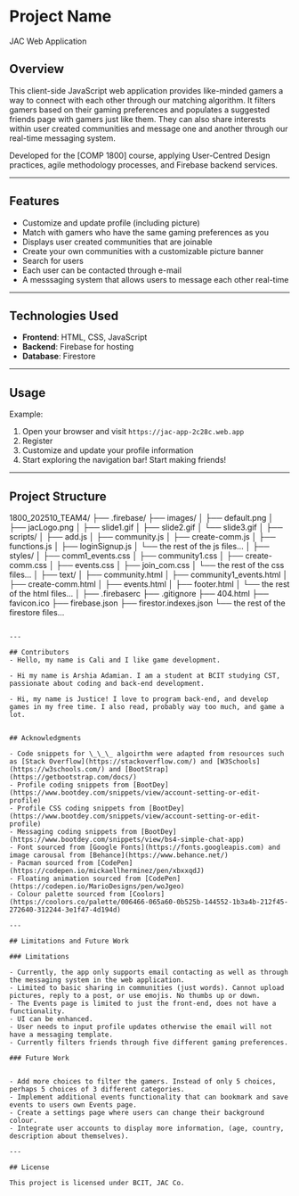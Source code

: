 # Project Name

JAC Web Application

## Overview

This client-side JavaScript web application provides like-minded gamers a way to connect with each other through our matching algorithm. It filters gamers based on their gaming preferences and populates a suggested friends page with gamers just like them. They can also share interests within user created communities and message one and another through our real-time messaging system. 

Developed for the [COMP 1800] course, applying User-Centred Design practices, agile methodology processes, and Firebase backend services.

---

## Features

- Customize and update profile (including picture)
- Match with gamers who have the same gaming preferences as you
- Displays user created communities that are joinable 
- Create your own communities with a customizable picture banner 
- Search for users 
- Each user can be contacted through e-mail 
- A messsaging system that allows users to message each other real-time 


---

## Technologies Used

- **Frontend**: HTML, CSS, JavaScript
- **Backend**: Firebase for hosting
- **Database**: Firestore

---

## Usage

Example:

1. Open your browser and visit `https://jac-app-2c28c.web.app`
2. Register
3. Customize and update your profile information 
4. Start exploring the navigation bar! Start making friends!

---

## Project Structure

1800_202510_TEAM4/
├── .firebase/
├── images/
│   ├── default.png
│   ├── jacLogo.png
│   ├── slide1.gif
│   ├── slide2.gif
│   └── slide3.gif
│ 
├── scripts/
│   ├── add.js
│   ├── community.js
│   ├── create-comm.js
│   ├── functions.js
│   ├── loginSignup.js 
│   └── the rest of the js files... 
│ 
├── styles/
│   ├── comm1_events.css
│   ├── community1.css
│   ├── create-comm.css
│   ├── events.css
│   ├── join_com.css 
│   └── the rest of the css files... 
│ 
├── text/
│   ├── community.html
│   ├── community1_events.html
│   ├── create-comm.html
│   ├── events.html
│   ├── footer.html 
│   └── the rest of the html files... 
│
├── .firebaserc
├── .gitignore
├── 404.html
├── favicon.ico
├── firebase.json
├── firestor.indexes.json
└── the rest of the firestore files...
```

---

## Contributors
- Hello, my name is Cali and I like game development.

- Hi my name is Arshia Adamian. I am a student at BCIT studying CST, passionate about coding and back-end development.

- Hi, my name is Justice! I love to program back-end, and develop games in my free time. I also read, probably way too much, and game a lot.


## Acknowledgments

- Code snippets for \_\_\_ algoirthm were adapted from resources such as [Stack Overflow](https://stackoverflow.com/) and [W3Schools](https://w3schools.com/) and [BootStrap](https://getbootstrap.com/docs/)
- Profile coding snippets from [BootDey](https://www.bootdey.com/snippets/view/account-setting-or-edit-profile)
- Profile CSS coding snippets from [BootDey](https://www.bootdey.com/snippets/view/account-setting-or-edit-profile)
- Messaging coding snippets from [BootDey](https://www.bootdey.com/snippets/view/bs4-simple-chat-app)
- Font sourced from [Google Fonts](https://fonts.googleapis.com) and image carousal from [Behance](https://www.behance.net/)
- Pacman sourced from [CodePen](https://codepen.io/mickaellherminez/pen/xbxxqdJ)
- Floating animation sourced from [CodePen](https://codepen.io/MarioDesigns/pen/woJgeo)
- Colour palette sourced from [Coolors](https://coolors.co/palette/006466-065a60-0b525b-144552-1b3a4b-212f45-272640-312244-3e1f47-4d194d)

---

## Limitations and Future Work

### Limitations

- Currently, the app only supports email contacting as well as through the messaging system in the web application. 
- Limited to basic sharing in communities (just words). Cannot upload pictures, reply to a post, or use emojis. No thumbs up or down.
- The Events page is limited to just the front-end, does not have a functionality. 
- UI can be enhanced. 
- User needs to input profile updates otherwise the email will not have a messaging template. 
- Currently filters friends through five different gaming preferences. 

### Future Work


- Add more choices to filter the gamers. Instead of only 5 choices, perhaps 5 choices of 3 different categories. 
- Implement additional events functionality that can bookmark and save events to users own Events page. 
- Create a settings page where users can change their background colour. 
- Integrate user accounts to display more information, (age, country, description about themselves).

---

## License

This project is licensed under BCIT, JAC Co. 
